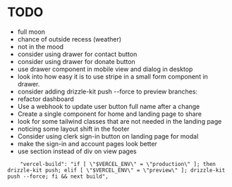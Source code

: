 # TODO

- full moon
- chance of outside recess (weather)
- not in the mood
- consider using drawer for contact button
- consider using drawer for donate button
- use drawer component in mobile view and dialog in desktop
- look into how easy it is to use stripe in a small form component in drawer.
- consider adding drizzle-kit push --force to preview branches:
- refactor dashboard
- Use a webhook to update user button full name after a change
- Create a single component for home and landing page to share
- look for some tailwind classes that are not needed in the landing page
- noticing some layout shift in the footer
- Consider using clerk sign-in button on landing page for modal
- make the sign-in and account pages look better
- use section instead of div on view pages

```
    "vercel-build": "if [ \"$VERCEL_ENV\" = \"production\" ]; then drizzle-kit push; elif [ \"$VERCEL_ENV\" = \"preview\" ]; drizzle-kit push --force; fi && next build",
```
